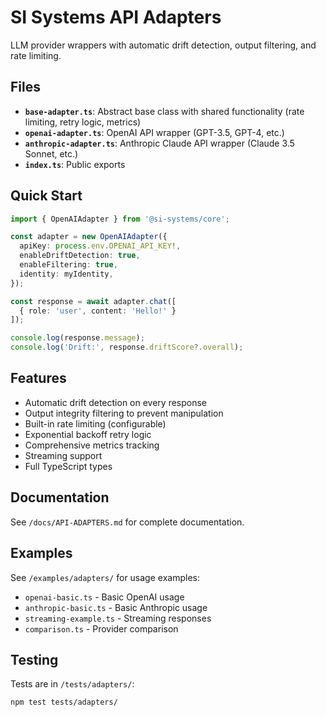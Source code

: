 # SI Systems API Adapters

LLM provider wrappers with automatic drift detection, output filtering, and rate limiting.

## Files

- **`base-adapter.ts`**: Abstract base class with shared functionality (rate limiting, retry logic, metrics)
- **`openai-adapter.ts`**: OpenAI API wrapper (GPT-3.5, GPT-4, etc.)
- **`anthropic-adapter.ts`**: Anthropic Claude API wrapper (Claude 3.5 Sonnet, etc.)
- **`index.ts`**: Public exports

## Quick Start

```typescript
import { OpenAIAdapter } from '@si-systems/core';

const adapter = new OpenAIAdapter({
  apiKey: process.env.OPENAI_API_KEY!,
  enableDriftDetection: true,
  enableFiltering: true,
  identity: myIdentity,
});

const response = await adapter.chat([
  { role: 'user', content: 'Hello!' }
]);

console.log(response.message);
console.log('Drift:', response.driftScore?.overall);
```

## Features

- Automatic drift detection on every response
- Output integrity filtering to prevent manipulation
- Built-in rate limiting (configurable)
- Exponential backoff retry logic
- Comprehensive metrics tracking
- Streaming support
- Full TypeScript types

## Documentation

See `/docs/API-ADAPTERS.md` for complete documentation.

## Examples

See `/examples/adapters/` for usage examples:
- `openai-basic.ts` - Basic OpenAI usage
- `anthropic-basic.ts` - Basic Anthropic usage
- `streaming-example.ts` - Streaming responses
- `comparison.ts` - Provider comparison

## Testing

Tests are in `/tests/adapters/`:
```bash
npm test tests/adapters/
```
